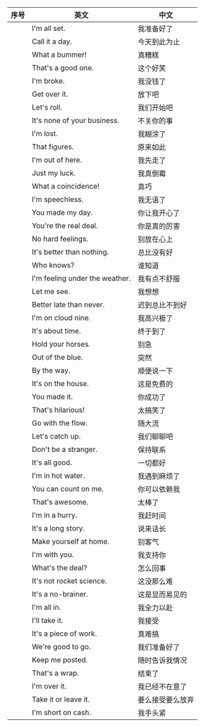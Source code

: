 | 序号 | 英文                           | 中文             |
| ---- | ------------------------------ | ---------------- |
|      | I'm all set.                   | 我准备好了       |
|      | Call it a day.                 | 今天到此为止     |
|      | What a bummer!                 | 真糟糕           |
|      | That's a good one.             | 这个好笑         |
|      | I'm broke.                     | 我没钱了         |
|      | Get over it.                   | 放下吧           |
|      | Let's roll.                    | 我们开始吧       |
|      | It's none of your business.    | 不关你的事       |
|      | I'm lost.                      | 我糊涂了         |
|      | That figures.                  | 原来如此         |
|      | I'm out of here.               | 我先走了         |
|      | Just my luck.                  | 我真倒霉         |
|      | What a coincidence!            | 真巧             |
|      | I'm speechless.                | 我无语了         |
|      | You made my day.               | 你让我开心了     |
|      | You're the real deal.          | 你是真的厉害     |
|      | No hard feelings.              | 别放在心上       |
|      | It's better than nothing.      | 总比没有好       |
|      | Who knows?                     | 谁知道           |
|      | I'm feeling under the weather. | 我有点不舒服     |
|      | Let me see.                    | 我想想           |
|      | Better late than never.        | 迟到总比不到好   |
|      | I'm on cloud nine.             | 我高兴极了       |
|      | It's about time.               | 终于到了         |
|      | Hold your horses.              | 别急             |
|      | Out of the blue.               | 突然             |
|      | By the way.                    | 顺便说一下       |
|      | It's on the house.             | 这是免费的       |
|      | You made it.                   | 你成功了         |
|      | That's hilarious!              | 太搞笑了         |
|      | Go with the flow.              | 随大流           |
|      | Let's catch up.                | 我们聊聊吧       |
|      | Don't be a stranger.           | 保持联系         |
|      | It's all good.                 | 一切都好         |
|      | I'm in hot water.              | 我遇到麻烦了     |
|      | You can count on me.           | 你可以依赖我     |
|      | That's awesome.                | 太棒了           |
|      | I'm in a hurry.                | 我赶时间         |
|      | It's a long story.             | 说来话长         |
|      | Make yourself at home.         | 别客气           |
|      | I'm with you.                  | 我支持你         |
|      | What's the deal?               | 怎么回事         |
|      | It's not rocket science.       | 这没那么难       |
|      | It's a no-brainer.             | 这是显而易见的   |
|      | I'm all in.                    | 我全力以赴       |
|      | I'll take it.                  | 我接受           |
|      | It's a piece of work.          | 真难搞           |
|      | We're good to go.              | 我们准备好了     |
|      | Keep me posted.                | 随时告诉我情况   |
|      | That's a wrap.                 | 结束了           |
|      | I'm over it.                   | 我已经不在意了   |
|      | Take it or leave it.           | 要么接受要么放弃 |
|      | I'm short on cash.             | 我手头紧         |